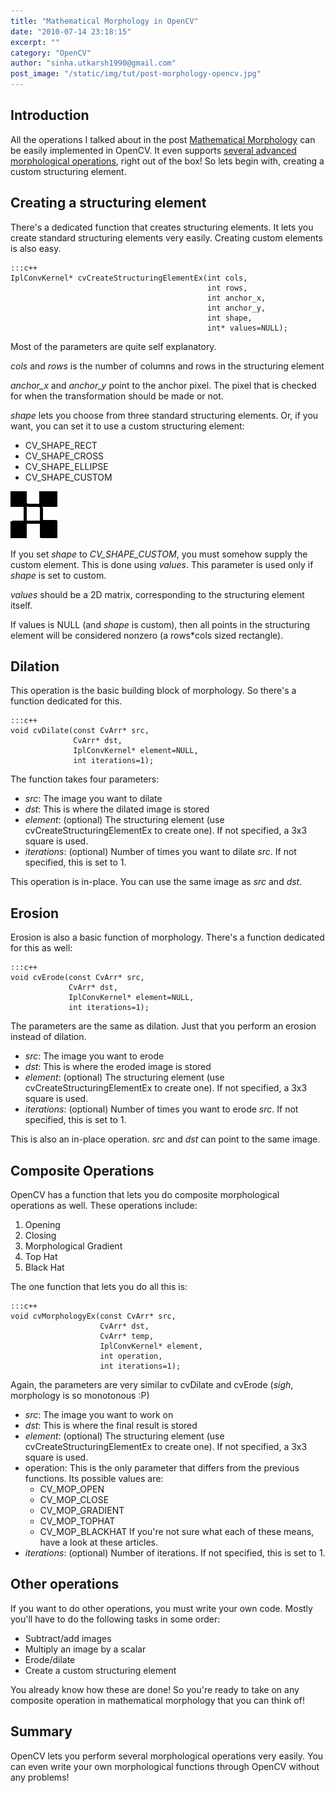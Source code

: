 ```yaml
---
title: "Mathematical Morphology in OpenCV"
date: "2010-07-14 23:18:15"
excerpt: ""
category: "OpenCV"
author: "sinha.utkarsh1990@gmail.com"
post_image: "/static/img/tut/post-morphology-opencv.jpg"
---
```



## Introduction

All the operations I talked about in the post [Mathematical Morphology](/tutorials/mathematical-morphology/) can be easily implemented in OpenCV. It even supports [several advanced morphological operations](/tutorials/mathematical-morphology-composite-operations/), right out of the box! So lets begin with, creating a custom structuring element. 

## Creating a structuring element

There's a dedicated function that creates structuring elements. It lets you create standard structuring elements very easily. Creating custom elements is also easy. 
    
    :::c++
    IplConvKernel* cvCreateStructuringElementEx(int cols,
                                                int rows,
                                                int anchor_x,
                                                int anchor_y,
                                                int shape,
                                                int* values=NULL);
    

Most of the parameters are quite self explanatory.

_cols_ and _rows_ is the number of columns and rows in the structuring element 

_anchor_x_ and _anchor_y_ point to the anchor pixel. The pixel that is checked for when the transformation should be made or not.

_shape_ lets you choose from three standard structuring elements. Or, if you want, you can set it to use a custom structuring element: 

  * CV_SHAPE_RECT
  * CV_SHAPE_CROSS
  * CV_SHAPE_ELLIPSE
  * CV_SHAPE_CUSTOM

![A 3x3 cross structuring element](/static/img/tut/morphology-cross-3x3.jpg)

If you set _shape_ to _CV_SHAPE_CUSTOM_, you must somehow supply the custom element. This is done using _values_. This parameter is used only if _shape_ is set to custom. 

_values_ should be a 2D matrix, corresponding to the structuring element itself.

If values is NULL (and _shape_ is custom), then all points in the structuring element will be considered nonzero (a rows*cols sized rectangle). 

## Dilation

This operation is the basic building block of morphology. So there's a function dedicated for this. 
    
    :::c++
    void cvDilate(const CvArr* src,
                  CvArr* dst,
                  IplConvKernel* element=NULL,
                  int iterations=1);
    

The function takes four parameters: 

  * _src_: The image you want to dilate
  * _dst_: This is where the dilated image is stored
  * _element_: (optional) The structuring element (use cvCreateStructuringElementEx to create one). If not specified, a 3x3 square is used.
  * _iterations_: (optional) Number of times you want to dilate _src_. If not specified, this is set to 1.

This operation is in-place. You can use the same image as _src_ and _dst_. 

## Erosion

Erosion is also a basic function of morphology. There's a function dedicated for this as well: 
    
    :::c++
    void cvErode(const CvArr* src,
                 CvArr* dst,
                 IplConvKernel* element=NULL,
                 int iterations=1);
    

The parameters are the same as dilation. Just that you perform an erosion instead of dilation. 

  * _src_: The image you want to erode
  * _dst_: This is where the eroded image is stored
  * _element_: (optional) The structuring element (use cvCreateStructuringElementEx to create one). If not specified, a 3x3 square is used.
  * _iterations_: (optional) Number of times you want to erode _src_. If not specified, this is set to 1.

This is also an in-place operation. _src_ and _dst_ can point to the same image. 

## Composite Operations

OpenCV has a function that lets you do composite morphological operations as well. These operations include: 

  1. Opening
  2. Closing
  3. Morphological Gradient
  4. Top Hat
  5. Black Hat

The one function that lets you do all this is: 
    
    :::c++
    void cvMorphologyEx(const CvArr* src,
                        CvArr* dst,
                        CvArr* temp,
                        IplConvKernel* element,
                        int operation,
                        int iterations=1);
    

Again, the parameters are very similar to cvDilate and cvErode (_*sigh*_, morphology is so monotonous :P) 

  * _src_: The image you want to work on
  * _dst_: This is where the final result is stored
  * _element_: (optional) The structuring element (use cvCreateStructuringElementEx to create one). If not specified, a 3x3 square is used.
  * operation: This is the only parameter that differs from the previous functions. Its possible values are: 
    * CV_MOP_OPEN
    * CV_MOP_CLOSE
    * CV_MOP_GRADIENT
    * CV_MOP_TOPHAT
    * CV_MOP_BLACKHAT
If you're not sure what each of these means, have a look at these articles. 
  * _iterations_: (optional) Number of iterations. If not specified, this is set to 1.

## Other operations

If you want to do other operations, you must write your own code. Mostly you'll have to do the following tasks in some order: 

  * Subtract/add images
  * Multiply an image by a scalar
  * Erode/dilate
  * Create a custom structuring element

You already know how these are done! So you're ready to take on any composite operation in mathematical morphology that you can think of! 

## Summary

OpenCV lets you perform several morphological operations very easily. You can even write your own morphological functions through OpenCV without any problems!
